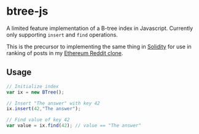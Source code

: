 # btree-js
A limited feature implementation of a B-tree index in Javascript. Currently only supporting `insert` and `find` operations.

This is the precursor to implementing the same thing in [Solidity](https://solidity.readthedocs.io/en/develop/index.html) for use in ranking of posts in my [Ethereum Reddit clone](https://github.com/kaa/eth-talk).

## Usage
```javascript
// Initialize index
var ix = new BTree();

// Insert "The answer" with key 42
ix.insert(42,"The answer"); 

// Find value of key 42
var value = ix.find(42); // value == "The answer"
```